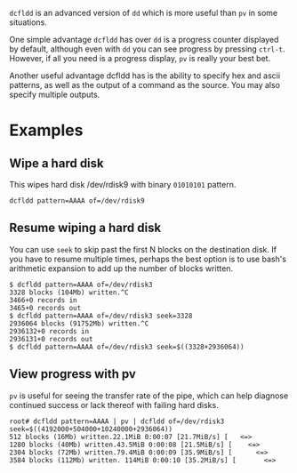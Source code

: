 `dcfldd` is an advanced version of `dd` which is more useful than `pv` in some situations.

One simple advantage `dcfldd` has over `dd` is a progress counter displayed by default, although even with `dd` you can see progress by pressing `ctrl-t`. However, if all you need is a progress display, `pv` is really your best bet.

Another useful advantage dcfldd has is the ability to specify hex and ascii patterns, as well as the output of a command as the source. You may also specify multiple outputs.

# Examples

## Wipe a hard disk

This wipes hard disk /dev/rdisk9 with binary `01010101` pattern.

```
dcfldd pattern=AAAA of=/dev/rdisk9
```

## Resume wiping a hard disk

You can use `seek` to skip past the first N blocks on the destination disk. If you have to resume multiple times, perhaps the best option is to use bash's arithmetic expansion to add up the number of blocks written.

```
$ dcfldd pattern=AAAA of=/dev/rdisk3
3328 blocks (104Mb) written.^C
3466+0 records in
3465+0 records out
$ dcfldd pattern=AAAA of=/dev/rdisk3 seek=3328
2936064 blocks (91752Mb) written.^C
2936132+0 records in
2936131+0 records out
$ dcfldd pattern=AAAA of=/dev/rdisk3 seek=$((3328+2936064))
```

## View progress with pv

`pv` is useful for seeing the transfer rate of the pipe, which can help diagnose continued success or lack thereof with failing hard disks.

```
root# dcfldd pattern=AAAA | pv | dcfldd of=/dev/rdisk3 seek=$((4192000+504000+10240000+2936064))
512 blocks (16Mb) written.22.1MiB 0:00:07 [21.7MiB/s] [   <=>
1280 blocks (40Mb) written.43.5MiB 0:00:08 [21.5MiB/s] [    <=>
2304 blocks (72Mb) written.79.4MiB 0:00:09 [35.9MiB/s] [      <=>
3584 blocks (112Mb) written. 114MiB 0:00:10 [35.2MiB/s] [       <=>
```
